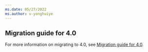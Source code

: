 ```yaml
---
ms.date: 05/27/2022
ms.author: v-yonghuiye
---
```


## Migration guide for 4.0

For more information on migrating to 4.0, see [Migration guide for 4.0](../../spring-cloud-azure-appendix.md#migration-guide-for-40).
